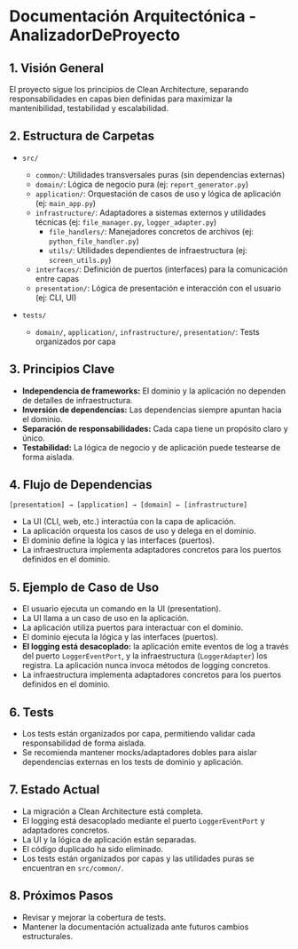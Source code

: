 # Documentación Arquitectónica - AnalizadorDeProyecto

## 1. Visión General
El proyecto sigue los principios de Clean Architecture, separando responsabilidades en capas bien definidas para maximizar la mantenibilidad, testabilidad y escalabilidad.

## 2. Estructura de Carpetas

- `src/`
  - `common/`: Utilidades transversales puras (sin dependencias externas)
  - `domain/`: Lógica de negocio pura (ej: `report_generator.py`)
  - `application/`: Orquestación de casos de uso y lógica de aplicación (ej: `main_app.py`)
  - `infrastructure/`: Adaptadores a sistemas externos y utilidades técnicas (ej: `file_manager.py`, `logger_adapter.py`)
    - `file_handlers/`: Manejadores concretos de archivos (ej: `python_file_handler.py`)
    - `utils/`: Utilidades dependientes de infraestructura (ej: `screen_utils.py`)
  - `interfaces/`: Definición de puertos (interfaces) para la comunicación entre capas
  - `presentation/`: Lógica de presentación e interacción con el usuario (ej: CLI, UI)

- `tests/`
  - `domain/`, `application/`, `infrastructure/`, `presentation/`: Tests organizados por capa

## 3. Principios Clave
- **Independencia de frameworks:** El dominio y la aplicación no dependen de detalles de infraestructura.
- **Inversión de dependencias:** Las dependencias siempre apuntan hacia el dominio.
- **Separación de responsabilidades:** Cada capa tiene un propósito claro y único.
- **Testabilidad:** La lógica de negocio y de aplicación puede testearse de forma aislada.

## 4. Flujo de Dependencias

```
[presentation] → [application] → [domain] ← [infrastructure]
```
- La UI (CLI, web, etc.) interactúa con la capa de aplicación.
- La aplicación orquesta los casos de uso y delega en el dominio.
- El dominio define la lógica y las interfaces (puertos).
- La infraestructura implementa adaptadores concretos para los puertos definidos en el dominio.

## 5. Ejemplo de Caso de Uso
- El usuario ejecuta un comando en la UI (presentation).
- La UI llama a un caso de uso en la aplicación.
- La aplicación utiliza puertos para interactuar con el dominio.
- El dominio ejecuta la lógica y las interfaces (puertos).
- **El logging está desacoplado:** la aplicación emite eventos de log a través del puerto `LoggerEventPort`, y la infraestructura (`LoggerAdapter`) los registra. La aplicación nunca invoca métodos de logging concretos.
- La infraestructura implementa adaptadores concretos para los puertos definidos en el dominio.

## 6. Tests
- Los tests están organizados por capa, permitiendo validar cada responsabilidad de forma aislada.
- Se recomienda mantener mocks/adaptadores dobles para aislar dependencias externas en los tests de dominio y aplicación.

## 7. Estado Actual
- La migración a Clean Architecture está completa.
- El logging está desacoplado mediante el puerto `LoggerEventPort` y adaptadores concretos.
- La UI y la lógica de aplicación están separadas.
- El código duplicado ha sido eliminado.
- Los tests están organizados por capas y las utilidades puras se encuentran en `src/common/`.

## 8. Próximos Pasos
- Revisar y mejorar la cobertura de tests.
- Mantener la documentación actualizada ante futuros cambios estructurales.
